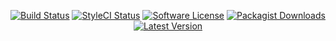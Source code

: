 <p align="center">
<a href="https://github.com/serv-tec/stream/actions?query=workflow%3ATests"><img src="https://img.shields.io/github/actions/workflow/status/serv-tec/stream/tests.yml?label=Tests&style=flat-square" alt="Build Status"></img></a>
<a href="https://github.styleci.io/repos/6816335"><img src="https://github.styleci.io/repos/6816335/shield" alt="StyleCI Status"></img></a>
<a href="LICENSE"><img src="https://img.shields.io/badge/license-MIT-brightgreen?style=flat-square" alt="Software License"></img></a>
<a href="https://packagist.org/packages/m4tthumphrey/php-gitlab-api"><img src="https://img.shields.io/packagist/dt/m4tthumphrey/php-gitlab-api?style=flat-square" alt="Packagist Downloads"></img></a>
<a href="https://github.com/serv-tec/stream/releases"><img src="https://img.shields.io/github/release/serv-tec/stream?style=flat-square" alt="Latest Version"></img></a>
</p>
